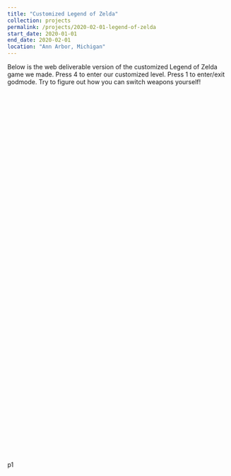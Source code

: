 ```yaml
---
title: "Customized Legend of Zelda"
collection: projects
permalink: /projects/2020-02-01-legend-of-zelda
start_date: 2020-01-01
end_date: 2020-02-01
location: "Ann Arbor, Michigan"
---
```


Below is the web deliverable version of the customized Legend of Zelda game we made. Press 4 to enter our customized level. Press 1 to enter/exit godmode. Try to figure out how you can switch weapons yourself!

<!-- <!DOCTYPE html> -->
<!-- <html lang="en-us"> -->
  <head>
    <meta charset="utf-8">
    <meta http-equiv="Content-Type" content="text/html; charset=utf-8">
    <title>Unity WebGL Player | p1</title>
    <link rel="shortcut icon" href="../_pages/legend-of-zelda/TemplateData/favicon.ico">
    <link rel="stylesheet" href="../_pages/legend-of-zelda/TemplateData/style.css">
    <script src="../_pages/legend-of-zelda/TemplateData/UnityProgress.js"></script>
    <script src="../_pages/legend-of-zelda/Build/UnityLoader.js"></script>
    <script>
      var unityInstance = UnityLoader.instantiate("unityContainer", "../_pages/legend-of-zelda/Build/p1-webgl.json", {onProgress: UnityProgress});
    </script>
  </head>
  <body>
    <div class="webgl-content">
      <div id="unityContainer" style="width: 1025px; height: 835px"></div>
      <div class="footer">
        <div class="webgl-logo"></div>
        <div class="fullscreen" onclick="unityInstance.SetFullscreen(1)"></div>
        <div class="title">p1</div>
      </div>
    </div>
  </body>
<!-- </html> -->
